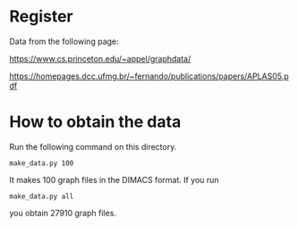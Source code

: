 # Register

Data from the following page:

https://www.cs.princeton.edu/~appel/graphdata/

https://homepages.dcc.ufmg.br/~fernando/publications/papers/APLAS05.pdf

# How to obtain the data

Run the following command on this directory.

```
make_data.py 100
```

It makes 100 graph files in the DIMACS format.
If you run

```
make_data.py all
```

you obtain 27910 graph files.

